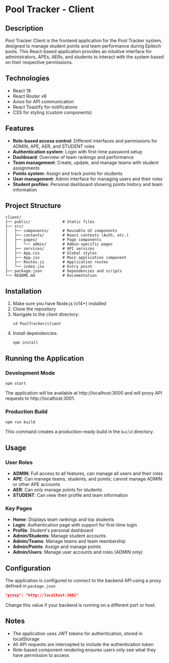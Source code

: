 # Pool Tracker - Client

## Description

Pool Tracker Client is the frontend application for the Pool Tracker system, designed to manage student points and team performance during Epitech pools. This React-based application provides an intuitive interface for administrators, APEs, AERs, and students to interact with the system based on their respective permissions.

## Technologies

- React 18
- React Router v6
- Axios for API communication
- React Toastify for notifications
- CSS for styling (custom components)

## Features

- **Role-based access control**: Different interfaces and permissions for ADMIN, APE, AER, and STUDENT roles
- **Authentication system**: Login with first-time password setup
- **Dashboard**: Overview of team rankings and performance
- **Team management**: Create, update, and manage teams with student assignments
- **Points system**: Assign and track points for students
- **User management**: Admin interface for managing users and their roles
- **Student profiles**: Personal dashboard showing points history and team information

## Project Structure

```
client/
├── public/              # Static files
├── src/
│   ├── components/      # Reusable UI components
│   ├── contexts/        # React contexts (Auth, etc.)
│   ├── pages/           # Page components
│   │   └── admin/       # Admin-specific pages
│   ├── services/        # API services
│   ├── App.css          # Global styles
│   ├── App.jsx          # Main application component
│   ├── Routes.js        # Application routes
│   └── index.jsx        # Entry point
├── package.json         # Dependencies and scripts
└── README.md            # Documentation
```

## Installation

1. Make sure you have Node.js (v14+) installed
2. Clone the repository
3. Navigate to the client directory:
   ```
   cd PoolTracker/client
   ```
4. Install dependencies:
   ```
   npm install
   ```

## Running the Application

### Development Mode
```
npm start
```
The application will be available at http://localhost:3000 and will proxy API requests to http://localhost:3001.

### Production Build
```
npm run build
```
This command creates a production-ready build in the `build` directory.

## Usage

### User Roles

- **ADMIN**: Full access to all features, can manage all users and their roles
- **APE**: Can manage teams, students, and points; cannot manage ADMIN or other APE accounts
- **AER**: Can only manage points for students
- **STUDENT**: Can view their profile and team information

### Key Pages

- **Home**: Displays team rankings and top students
- **Login**: Authentication page with support for first-time login
- **Profile**: Student's personal dashboard
- **Admin/Students**: Manage student accounts
- **Admin/Teams**: Manage teams and team membership
- **Admin/Points**: Assign and manage points
- **Admin/Users**: Manage user accounts and roles (ADMIN only)

## Configuration

The application is configured to connect to the backend API using a proxy defined in `package.json`:

```json
"proxy": "http://localhost:3001"
```

Change this value if your backend is running on a different port or host.

## Notes

- The application uses JWT tokens for authentication, stored in localStorage
- All API requests are intercepted to include the authentication token
- Role-based component rendering ensures users only see what they have permission to access